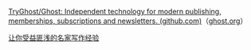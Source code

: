 
[TryGhost/Ghost: Independent technology for modern publishing, memberships, subscriptions and newsletters. (github.com)](https://github.com/TryGhost/Ghost)（[ghost.org](https://ghost.org)）


[让你受益匪浅的名家写作经验](https://docs.qq.com/aio/DWVRkZ1RUWHRsdU1J)

